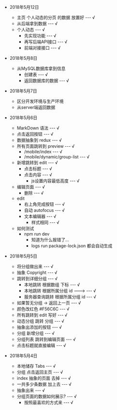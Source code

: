 - 2018年5月12日
    - 主页 个人动态的分页 的数据 放置好 --- √
    - 从后端拿到数据 --- √
    - 个人动态 --- √
        - 先实现功能 --- √
        - 再写后端API接口 --- √
        - 前端对接接口 --- √

- 2018年5月8日
    - 从MySQL数据库拿到信息
        - 创建表 --- √
        - 返回数据库的数据 --- √

- 2018年5月7日
    - 区分开发环境与生产环境
    - 从server端返回数据

- 2018年5月6日
    - MarkDown 语法 --- √
    - 点击返回按钮 --- √
    - 数据抽象到 redux --- √
    - 所有页面跳转到 preview --- √
        - /mobile/index --- √
        - /mobile/dynamic/group-list --- √
    - 新增跳转到 edit --- √
        - 点击标题 --- √
        - 点击内容 --- √
            - js设置内容最低高度 --- √
    - 编辑页面 --- √
        - 删除 --- √
    - edit
        - 右上角完成按钮 --- √
        - 自动 autofocus --- √
        - 文本编辑器 --- √
            - 样式相同 --- √
    - 如何测试
        - npm run dev
            - 知道为什么报错了...
            - logs run package-lock.json 都会自动生成

- 2018年5月5日
    - 将分组做出来  --- √
    - 抽象 Copyright  --- √ 
    - 跳转到详细分组  --- √ 
        - 本地跳转 根据数组 下标  --- √ 
        - 本地跳转 根据所属分组 id --->   --- √ 
        - 服务器查询跳转 根据所属分组 id  --- √ 
    - 如果暂无分组 -> 返回上一页  --- √ 
    - 颜色改红色 #F56C6C  --- √ 
    - 所有跳转到 edit 写好  --- √ 
    - 动态分组 跳转 分组  --- √ 
    - 抽象出添加的按钮  --- √ 
    - 分组 新增分组  --- √ 
    - 分组列表 跳转到编辑页面  --- √ 
    - 点击标题就直接编辑 --- √

- 2018年5月4日
    - 本地储存 Tabs  --- √ 
	- 分组 点击返回主页 --- √
    - index 抽象的页面 去掉 --- √
    - 一共多少条数据 加上去 --- √
    - 抽象出来 --- √
    - 分组页面的数据如何展示? --- √
        - 按照最喜欢的方式来 --- √
